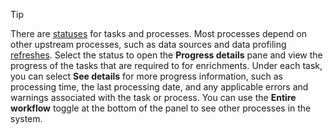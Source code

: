 > [!TIP] 
> There are [statuses](system.md#status-definitions) for tasks and processes. Most processes depend on other upstream processes, such as data sources and data profiling [refreshes](system.md#refresh-processes). Select the status to open the **Progress details** pane and view the progress of the tasks that are required to for enrichments. Under each task, you can select **See details** for more progress information, such as processing time, the last processing date, and any applicable errors and warnings associated with the task or process. You can use the **Entire workflow** toggle at the bottom of the panel to see other processes in the system.
